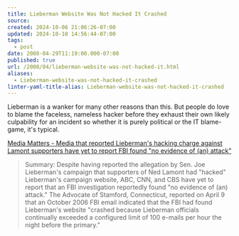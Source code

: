 ```yaml
---
title: Lieberman Website Was Not Hacked It Crashed
source: 
created: 2024-10-06 21:06:26-07:00
updated: 2024-10-10 14:56:44-07:00
tags:
  - post
date: 2008-04-29T11:19:00.000-07:00
published: true
url: /2008/04/lieberman-website-was-not-hacked-it.html
aliases:
  - Lieberman-website-was-not-hacked-it-crashed
linter-yaml-title-alias: Lieberman-website-was-not-hacked-it-crashed
---
```



Lieberman is a wanker for many other reasons than this. But people do love to blame the faceless, nameless hacker before they exhaust their own likely culpability for an incident so whether it is purely political or the IT blame-game, it's typical.  
  
[Media Matters - Media that reported Lieberman's hacking charge against Lamont supporters have yet to report FBI found "no evidence of (an) attack"](http://mediamatters.org/items/200804290009)  

> Summary: Despite having reported the allegation by Sen. Joe Lieberman's campaign that supporters of Ned Lamont had "hacked" Lieberman's campaign website, ABC, CNN, and CBS have yet to report that an FBI investigation reportedly found "no evidence of (an) attack." The Advocate of Stamford, Connecticut, reported on April 9 that an October 2006 FBI email indicated that the FBI had found Lieberman's website "crashed because Lieberman officials continually exceeded a configured limit of 100 e-mails per hour the night before the primary."